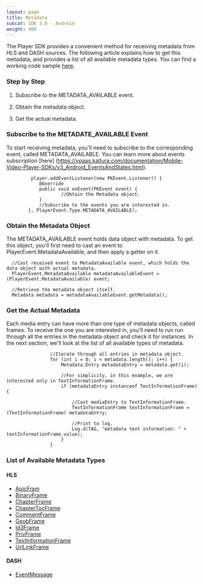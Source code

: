 ```yaml
---
layout: page
title: Metadata 
subcat: SDK 3.0 - Android
weight: 400
---
```


The Player SDK provides a convenient method for receiving metadata from HLS and DASH sources.
The following article explains how to get this metadata, and provides a list of all available metadata types. You can find a working code sample [here](https://github.com/kaltura/playkit-android-samples/tree/master/MetadataSample).

### Step by Step  

1) Subscribe to the METADATA_AVAILABLE event.

2) Obtain the metadata object.

3) Get the actual metadata.
 
### Subscribe to the METADATE_AVAILABLE Event

To start receiving metadata, you'll need to subscribe to the corresponding event, called METADATA_AVAILABLE. You can learn more about events subscription [here] (https://vpaas.kaltura.com/documentation/Mobile-Video-Player-SDKs/v3_Android_EventsAndStates.html).

```
         player.addEventListener(new PKEvent.Listener() {
            @Override
            public void onEvent(PKEvent event) {
					//Obtain the Metadata object.
            }
            //Subscribe to the events you are interested in.
        }, PlayerEvent.Type.METADATA_AVAILABLE);

```

### Obtain the Metadata Object  

The METADATA_AVAILABLE event holds data object with metadata. To get this object, you'll first need to cast an event to PlayerEvent.MetadataAvailable, and then apply a getter on it.


```
  //Cast received event to MetadataAvailable event, which holds the data object with actual metadata.
  PlayerEvent.MetadataAvailable metadataAvailableEvent = (PlayerEvent.MetadataAvailable) event;
  
  //Retrieve the metadata object itself.
  Metadata metadata = metadataAvailableEvent.getMetadata();

```

### Get the Actual Metadata  

Each media entry can have more than one type of metadata objects, called frames. To receive the one you are interested in, you'll need to run run through all the entries in the metadata object and check it for instances. In the next section, we'll look at the list of all available types of metadata.

```
  				//Iterate through all entries in metadata object.
                for (int i = 0; i < metadata.length(); i++) {
                    Metadata.Entry metadataEntry = metadata.get(i);

                    //For simplicity, in this example, we are interested only in TextInformationFrame.
                    if (metadataEntry instanceof TextInformationFrame) {

                        //Cast mediaEntry to TextInformationFrame.
                        TextInformationFrame textInformationFrame = (TextInformationFrame) metadataEntry;

                        //Print to log.
                        Log.d(TAG, "metadata text information: " + textInformationFrame.value);
                    }
                }
```

### List of Available Metadata Types

#### HLS

* [ApicFram](https://google.github.io/ExoPlayer/doc/reference/com/google/android/exoplayer2/metadata/id3/ApicFrame.html)
* [BinaryFrame](https://google.github.io/ExoPlayer/doc/reference/com/google/android/exoplayer2/metadata/id3/BinaryFrame.html)
* [ChapterFrame](https://google.github.io/ExoPlayer/doc/reference/com/google/android/exoplayer2/metadata/id3/ChapterFrame.html)
* [ChapterTocFrame](https://google.github.io/ExoPlayer/doc/reference/com/google/android/exoplayer2/metadata/id3/ChapterFrame.html)
* [CommentFrame](https://google.github.io/ExoPlayer/doc/reference/com/google/android/exoplayer2/metadata/id3/CommentFrame.html)
* [GeobFrame](https://google.github.io/ExoPlayer/doc/reference/com/google/android/exoplayer2/metadata/id3/CommentFrame.html)
* [Id3Frame](https://google.github.io/ExoPlayer/doc/reference/com/google/android/exoplayer2/metadata/id3/Id3Frame.html)
* [PrivFrame](https://google.github.io/ExoPlayer/doc/reference/com/google/android/exoplayer2/metadata/id3/PrivFrame.html)
* [TextInformationFrame](https://google.github.io/ExoPlayer/doc/reference/com/google/android/exoplayer2/metadata/id3/TextInformationFrame.html)
* [UrlLinkFrame](https://google.github.io/ExoPlayer/doc/reference/com/google/android/exoplayer2/metadata/id3/UrlLinkFrame.html)

#### DASH

* [EventMessage](https://google.github.io/ExoPlayer/doc/reference/com/google/android/exoplayer2/metadata/emsg/EventMessage.html)




